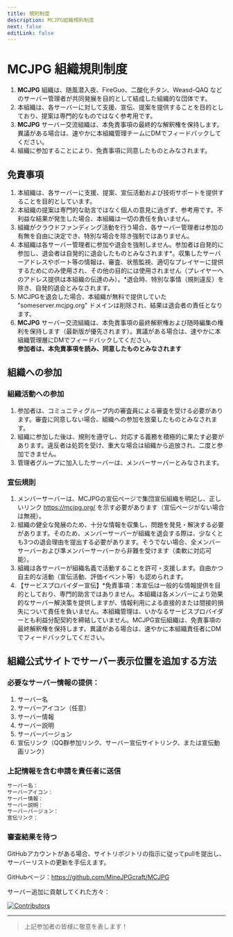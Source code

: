 ```yaml
---
title: 規則制度
description: MCJPG組織規則制度
next: false
editLink: false
---
```

# MCJPG 組織規則制度

1. **MCJPG** 組織は、随風潜入夜、FireGuo、二酸化チタン、Weasd-QAQ などのサーバー管理者が共同発展を目的として結成した組織的な団体です。
2. 本組織は、各サーバーに対して支援、宣伝、提案を提供することを目的としており、提案は専門的なものではなく参考用です。
3. **MCJPG** サーバー交流組織は、本免責事項の最終的な解釈権を保持します。異議がある場合は、速やかに本組織管理チームにDMでフィードバックしてください。
4. 組織に参加することにより、免責事項に同意したものとみなされます。

## 免責事項
1. 本組織は、各サーバーに支援、提案、宣伝活動および技術サポートを提供することを目的としています。
2. 本組織の提案は専門的な助言ではなく個人の意見に過ぎず、参考用です。不利益な結果が発生した場合、本組織は一切の責任を負いません。
3. 組織がクラウドファンディング活動を行う場合、各サーバー管理者は参加の有無を自由に決定でき、特別な場合を除き強制ではありません。
4. 本組織は各サーバー管理者に参加や退会を強制しません。参加者は自発的に参加し、退会者は自発的に退会したものとみなされます*。収集したサーバーアドレスやポート等の情報は、審査、状態監視、適切なプレイヤーに提供するためにのみ使用され、その他の目的には使用されません（プレイヤーへのアドレス提供は本組織の伝達のみ）。*退会時、特別な事情（規則違反）を除き、自発的退会とみなされます。
5. MCJPGを退会した場合、本組織が無料で提供していた "someserver.mcjpg.org" ドメインは削除され、結果は退会者の責任となります。
6. **MCJPG** サーバー交流組織は、本免責事項の最終解釈権および随時編集の権利を保持します（最新版が優先されます）。異議がある場合は、速やかに本組織管理層にDMでフィードバックしてください。  
**参加者は、本免責事項を読み、同意したものとみなされます**

## 組織への参加

### 組織活動への参加

1. 参加者は、コミュニティグループ内の審査員による審査を受ける必要があります。審査に同意しない場合、組織への参加を放棄したものとみなされます。
2. 組織に参加した後は、規則を遵守し、対応する義務を積極的に果たす必要があります。違反者は処罰を受け、重大な場合は組織から追放され、二度と参加できません。
3. 管理者グループに加入したサーバーは、メンバーサーバーとみなされます。

### 宣伝規則

1. メンバーサーバーは、MCJPGの宣伝ページで集団宣伝組織を明記し、正しいリンク https://mcjpg.org/ を示す必要があります（宣伝ページがない場合は無視）。
2. 組織の健全な発展のため、十分な情報を収集し、問題を発見・解決する必要があります。そのため、メンバーサーバーが組織を退会する際は、少なくとも3つの退会理由を提出する必要があります。そうでない場合、全メンバーサーバーおよび準メンバーサーバーから非難を受けます（柔軟に対応可能）。
3. 組織は各サーバーが組織名義で活動することを許可・支援します。自由かつ自主的な活動（宣伝活動、評価イベント等）も認められます。
4. 【サービスプロバイダー宣伝】*免責事項：本宣伝は一般的な情報提供を目的としており、専門的助言ではありません。本組織は各メンバーにより効果的なサーバー解決策を提供しますが、情報利用による直接的または間接的損失について責任を負いません。本組織管理は、いかなるサービスプロバイダーとも利益分配契約を締結していません。MCJPG宣伝組織は、免責事項の最終解釈権を保持します。異議がある場合は、速やかに本組織責任者にDMでフィードバックしてください。

## 組織公式サイトでサーバー表示位置を追加する方法

### 必要なサーバー情報の提供：

1. サーバー名
2. サーバーアイコン（任意）
3. サーバー情報
4. サーバー説明
5. サーバーバージョン
6. 宣伝リンク（QQ群参加リンク、サーバー宣伝サイトリンク、または宣伝動画リンク）

### 上記情報を含む申請を責任者に送信

```txt
サーバー名：
サーバーアイコン：
サーバー情報：
サーバー説明：
サーバーバージョン：
宣伝リンク：
```

### 審査結果を待つ

GitHubアカウントがある場合、サイトリポジトリの指示に従ってpullを提出し、サーバーリストの更新を手伝えます。

GitHubページ：https://github.com/MineJPGcraft/MCJPG

サーバー追加に貢献してくれた方々：

<a href="https://github.com/MineJPGcraft/MCJPG/graphs/contributors">
  <img src="https://contrib.rocks/image?repo=MineJPGcraft/MCJPG" alt="Contributors"/>
</a>

---------

> 上記参加者の皆様に敬意を表します！